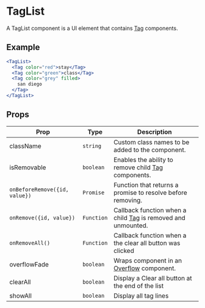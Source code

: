 # TagList

A TagList component is a UI element that contains [Tag](../Tag) components.

## Example

```jsx
<TagList>
  <Tag color="red">stay</Tag>
  <Tag color="green">class</Tag>
  <Tag color="grey" filled>
    san diego
  </Tag>
</TagList>
```

## Props

| Prop                          | Type       | Description                                                            |
| ----------------------------- | ---------- | ---------------------------------------------------------------------- |
| className                     | `string`   | Custom class names to be added to the component.                       |
| isRemovable                   | `boolean`  | Enables the ability to remove child [Tag](../Tag) components.          |
| `onBeforeRemove({id, value})` | `Promise`  | Function that returns a promise to resolve before removing.            |
| `onRemove({id, value})`       | `Function` | Callback function when a child [Tag](../Tag) is removed and unmounted. |
| `onRemoveAll()`               | `Function` | Callback function when a the clear all button was clicked              |
| overflowFade                  | `boolean`  | Wraps component in an [Overflow](../Overflow) component.               |
| clearAll                      | `boolean`  | Display a Clear all button at the end of the list                      |
| showAll                       | `boolean`  | Display all tag lines                                                  |
